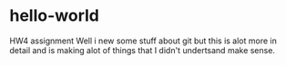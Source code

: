 # hello-world
HW4 assignment
Well i new some stuff about git but this is alot more in detail and is making alot of things that I didn't undertsand make sense.  
